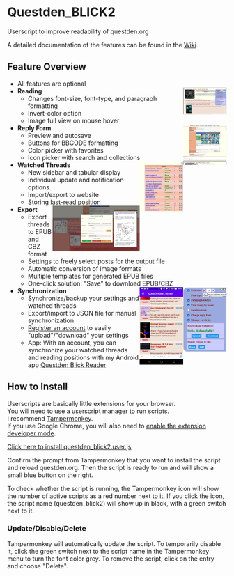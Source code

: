 # Questden_BLICK2
Userscript to improve readability of questden.org

A detailed documentation of the features can be found in the [Wiki](./wiki).

## Feature Overview
* All features are optional
* **Reading** <img align="right" width="100" src="/Screenshots/01_readability.jpg" />
  * Changes font-size, font-type, and paragraph formatting
  * Invert-color option
  * Image full view on mouse hover
* **Reply Form** <img align="right" width="100" src="/Screenshots/02_replyform.jpg" />
  * Preview and autosave
  * Buttons for BBCODE formatting
  * Color picker with favorites
  * Icon picker with search and collections
* **Watched Threads** <img align="right" width="100" src="/Screenshots/03_watchedThreads.jpg" />
  * New sidebar and tabular display
  * Individual update and notification options
  * Import/export to website
  * Storing last-read position
* **Export** <img align="right" width="200" src="/Screenshots/04_exportEpub.jpg" />
  * Export threads to EPUB and CBZ format
  * Settings to freely select posts for the output file
  * Automatic conversion of image formats
  * Multiple templates for generated EPUB files
  * One-click solution: "Save" to download EPUB/CBZ
* **Synchronization** <img align="right" width="100" src="/Screenshots/05_syncSite.jpg" /><img align="right" width="100" src="/Screenshots/06_app.jpg" />
  * Synchronize/backup your settings and watched threads
  * Export/import to JSON file for manual synchronization
  * [Register an account](https://phi.pf-control.de/tgchan/reg.php) to easily "upload"/"download" your settings
  * App: With an account, you can synchronize your watched threads and reading positions with my Android app [Questden Blick Reader](https://github.com/Dediggefedde/Questden_Blick_Reader)

## How to Install
Userscripts are basically little extensions for your browser.\
You will need to use a userscript manager to run scripts.\
I recommend [Tampermonkey](https://www.tampermonkey.net/).\
If you use Google Chrome, you will also need to [enable the extension developer mode](https://www.tampermonkey.net/faq.php?locale=en#Q209).

[Click here to install questden_blick2.user.js](/questden_blick2.user.js)

Confirm the prompt from Tampermonkey that you want to install the script and reload questden.org. Then the script is ready to run and will show a small blue button on the right.

To check whether the script is running, the Tampermonkey icon will show the number of active scripts as a red number next to it. If you click the icon, the script name (questden_blick2) will show up in black, with a green switch next to it.

### Update/Disable/Delete
Tampermonkey will automatically update the script. To temporarily disable it, click the green switch next to the script name in the Tampermonkey menu to turn the font color grey. To remove the script, click on the entry and choose "Delete".
